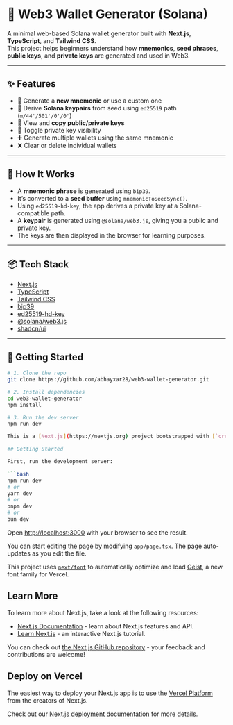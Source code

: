 # 🔐 Web3 Wallet Generator (Solana)

A minimal web-based Solana wallet generator built with **Next.js**, **TypeScript**, and **Tailwind CSS**.  
This project helps beginners understand how **mnemonics**, **seed phrases**, **public keys**, and **private keys** are generated and used in Web3.

---

## ✨ Features

- 🔑 Generate a **new mnemonic** or use a custom one
- 🔐 Derive **Solana keypairs** from seed using `ed25519` path (`m/44'/501'/0'/0'`)
- 📜 View and **copy public/private keys**
- 👀 Toggle private key visibility
- ➕ Generate multiple wallets using the same mnemonic
- ❌ Clear or delete individual wallets

---


## 🧠 How It Works

- A **mnemonic phrase** is generated using `bip39`.
- It’s converted to a **seed buffer** using `mnemonicToSeedSync()`.
- Using `ed25519-hd-key`, the app derives a private key at a Solana-compatible path.
- A **keypair** is generated using `@solana/web3.js`, giving you a public and private key.
- The keys are then displayed in the browser for learning purposes.

---

## 📦 Tech Stack

- [Next.js](https://nextjs.org/)
- [TypeScript](https://www.typescriptlang.org/)
- [Tailwind CSS](https://tailwindcss.com/)
- [bip39](https://github.com/bitcoinjs/bip39)
- [ed25519-hd-key](https://github.com/danfinlay/ed25519-hd-key)
- [@solana/web3.js](https://solana.com/developers)
- [shadcn/ui](https://ui.shadcn.com/)

---

## 🚀 Getting Started

```bash
# 1. Clone the repo
git clone https://github.com/abhayxar28/web3-wallet-generator.git

# 2. Install dependencies
cd web3-wallet-generator
npm install

# 3. Run the dev server
npm run dev

This is a [Next.js](https://nextjs.org) project bootstrapped with [`create-next-app`](https://nextjs.org/docs/app/api-reference/cli/create-next-app).

## Getting Started

First, run the development server:

```bash
npm run dev
# or
yarn dev
# or
pnpm dev
# or
bun dev
```

Open [http://localhost:3000](http://localhost:3000) with your browser to see the result.

You can start editing the page by modifying `app/page.tsx`. The page auto-updates as you edit the file.

This project uses [`next/font`](https://nextjs.org/docs/app/building-your-application/optimizing/fonts) to automatically optimize and load [Geist](https://vercel.com/font), a new font family for Vercel.

## Learn More

To learn more about Next.js, take a look at the following resources:

- [Next.js Documentation](https://nextjs.org/docs) - learn about Next.js features and API.
- [Learn Next.js](https://nextjs.org/learn) - an interactive Next.js tutorial.

You can check out [the Next.js GitHub repository](https://github.com/vercel/next.js) - your feedback and contributions are welcome!

## Deploy on Vercel

The easiest way to deploy your Next.js app is to use the [Vercel Platform](https://vercel.com/new?utm_medium=default-template&filter=next.js&utm_source=create-next-app&utm_campaign=create-next-app-readme) from the creators of Next.js.

Check out our [Next.js deployment documentation](https://nextjs.org/docs/app/building-your-application/deploying) for more details.
